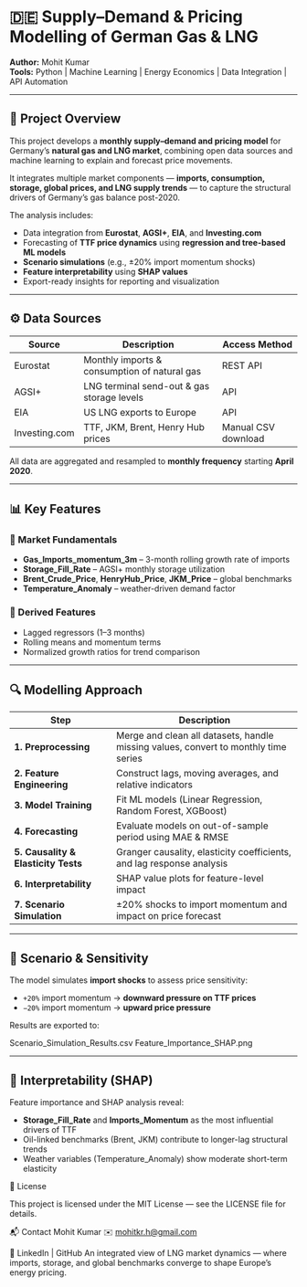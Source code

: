 # 🇩🇪 Supply–Demand & Pricing Modelling of German Gas & LNG  

**Author:** Mohit Kumar  
**Tools:** Python | Machine Learning | Energy Economics | Data Integration | API Automation  

---

## 🧩 Project Overview  

This project develops a **monthly supply–demand and pricing model** for Germany’s **natural gas and LNG market**, combining open data sources and machine learning to explain and forecast price movements.  

It integrates multiple market components — **imports, consumption, storage, global prices, and LNG supply trends** — to capture the structural drivers of Germany’s gas balance post-2020.  

The analysis includes:
- Data integration from **Eurostat**, **AGSI+**, **EIA**, and **Investing.com**
- Forecasting of **TTF price dynamics** using **regression and tree-based ML models**
- **Scenario simulations** (e.g., ±20% import momentum shocks)
- **Feature interpretability** using **SHAP values**
- Export-ready insights for reporting and visualization  

---

## ⚙️ Data Sources  

| Source | Description | Access Method |
|--------|--------------|----------------|
| Eurostat | Monthly imports & consumption of natural gas | REST API |
| AGSI+ | LNG terminal send-out & gas storage levels | API |
| EIA | US LNG exports to Europe | API |
| Investing.com | TTF, JKM, Brent, Henry Hub prices | Manual CSV download |

All data are aggregated and resampled to **monthly frequency** starting **April 2020**.

---

## 📊 Key Features  

### 🔹 Market Fundamentals  
- **Gas_Imports_momentum_3m** – 3-month rolling growth rate of imports  
- **Storage_Fill_Rate** – AGSI+ monthly storage utilization  
- **Brent_Crude_Price**, **HenryHub_Price**, **JKM_Price** – global benchmarks  
- **Temperature_Anomaly** – weather-driven demand factor  

### 🔹 Derived Features  
- Lagged regressors (1–3 months)
- Rolling means and momentum terms
- Normalized growth ratios for trend comparison  

---

## 🔍 Modelling Approach  

| Step | Description |
|------|--------------|
| **1. Preprocessing** | Merge and clean all datasets, handle missing values, convert to monthly time series |
| **2. Feature Engineering** | Construct lags, moving averages, and relative indicators |
| **3. Model Training** | Fit ML models (Linear Regression, Random Forest, XGBoost) |
| **4. Forecasting** | Evaluate models on out-of-sample period using MAE & RMSE |
| **5. Causality & Elasticity Tests** | Granger causality, elasticity coefficients, and lag response analysis |
| **6. Interpretability** | SHAP value plots for feature-level impact |
| **7. Scenario Simulation** | ±20% shocks to import momentum and impact on price forecast |

---

## 🧮 Scenario & Sensitivity  

The model simulates **import shocks** to assess price sensitivity:  
- `+20%` import momentum → **downward pressure on TTF prices**  
- `−20%` import momentum → **upward price pressure**  

Results are exported to:  

Scenario_Simulation_Results.csv
Feature_Importance_SHAP.png


---

## 🧠 Interpretability (SHAP)  

Feature importance and SHAP analysis reveal:
- **Storage_Fill_Rate** and **Imports_Momentum** as the most influential drivers of TTF  
- Oil-linked benchmarks (Brent, JKM) contribute to longer-lag structural trends  
- Weather variables (Temperature_Anomaly) show moderate short-term elasticity   

🧾 License

This project is licensed under the MIT License — see the LICENSE
 file for details.

📬 Contact
Mohit Kumar
✉️ mohitkr.h@gmail.com

🔗 LinkedIn | GitHub
An integrated view of LNG market dynamics — where imports, storage, and global benchmarks converge to shape Europe’s energy pricing.
